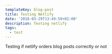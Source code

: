 ```yaml
---
templateKey: blog-post
title: Testing Netlify
date: '2018-03-29T13:49:59+02:00'
description: Testing netlify
tags:
  - test
---
```

Testing if netlify orders blog posts correctly or not
